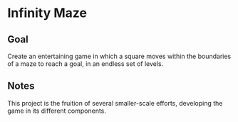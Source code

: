 # Infinity Maze

## Goal

Create an entertaining game in which a square moves within the boundaries of a maze to reach a goal, in an endless set of levels.

## Notes

This project is the fruition of several smaller-scale efforts, developing the game in its different components.
